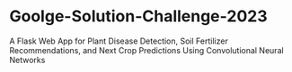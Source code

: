 # Goolge-Solution-Challenge-2023
A Flask Web App for Plant Disease Detection, Soil Fertilizer Recommendations, and Next Crop Predictions Using Convolutional Neural Networks
